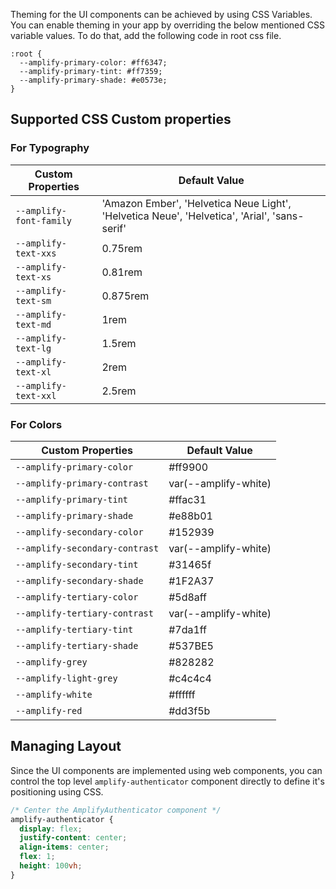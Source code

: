 Theming for the UI components can be achieved by using CSS Variables. You can enable theming in your app by overriding the below mentioned CSS variable values. To do that, add the following code in root css file.

```
:root {
  --amplify-primary-color: #ff6347;
  --amplify-primary-tint: #ff7359;
  --amplify-primary-shade: #e0573e;
}
```

## Supported CSS Custom properties

### For Typography

| Custom Properties           | Default Value                                                                                |
| --------------------------- | -------------------------------------------------------------------------------------------- |
| `--amplify-font-family`     | 'Amazon Ember', 'Helvetica Neue Light', 'Helvetica Neue', 'Helvetica', 'Arial', 'sans-serif' |
| `--amplify-text-xxs`        | 0.75rem                                                                                      |
| `--amplify-text-xs`         | 0.81rem                                                                                      |
| `--amplify-text-sm`         | 0.875rem                                                                                     |
| `--amplify-text-md`         | 1rem                                                                                         |
| `--amplify-text-lg`         | 1.5rem                                                                                       |
| `--amplify-text-xl`         | 2rem                                                                                         |
| `--amplify-text-xxl`        | 2.5rem                                                                                       |

### For Colors

| Custom Properties              | Default Value        |
| ------------------------------ | -------------------- |
| `--amplify-primary-color`      | #ff9900              |
| `--amplify-primary-contrast`   | var(--amplify-white) |
| `--amplify-primary-tint`       | #ffac31              |
| `--amplify-primary-shade`      | #e88b01              |
| `--amplify-secondary-color`    | #152939              |
| `--amplify-secondary-contrast` | var(--amplify-white) |
| `--amplify-secondary-tint`     | #31465f              |
| `--amplify-secondary-shade`    | #1F2A37              |
| `--amplify-tertiary-color`     | #5d8aff              |
| `--amplify-tertiary-contrast`  | var(--amplify-white) |
| `--amplify-tertiary-tint`      | #7da1ff              |
| `--amplify-tertiary-shade`     | #537BE5              |
| `--amplify-grey`               | #828282              |
| `--amplify-light-grey`         | #c4c4c4              |
| `--amplify-white`              | #ffffff              |
| `--amplify-red`                | #dd3f5b              |


## Managing Layout

Since the UI components are implemented using web components, you can control the top level `amplify-authenticator` component directly to define it's positioning using CSS.

```css
/* Center the AmplifyAuthenticator component */
amplify-authenticator {
  display: flex;
  justify-content: center;
  align-items: center;
  flex: 1;
  height: 100vh;
}
```